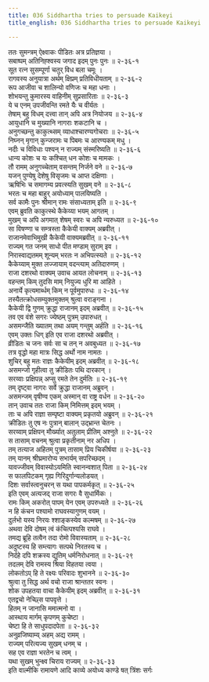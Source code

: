 ```yaml
---
title: 036 Siddhartha tries to persuade Kaikeyi
title_english: 036 Siddhartha tries to persuade Kaikeyi

---
```

ततः सुमन्त्रम् ऐक्ष्वाकः पीडितः अत्र प्रतिज्ञया ।  
सबाष्पम् अतिनिह्श्वस्य जगाद इदम् पुनः पुनः ॥ २-३६-१  
सूत रत्न सुसम्पूर्णा चतुर् विध बला चमूः ।  
रागवस्य अनुयात्रा अर्थम् क्षिप्रम् प्रतिविधीयताम् ॥ २-३६-२  
रूप आजीवा च शालिन्यो वणिजः च महा धनाः ।  
शोभयन्तु कुमारस्य वाहिनीम् सुप्रसारिताः ॥ २-३६-३  
ये च एनम् उपजीवन्ति रमते यैः च वीर्यतः ।  
तेषाम् बहु विधम् दत्त्वा तान् अपि अत्र नियोजय ॥ २-३६-४  
आयुधानि च मुख्यानि नागराः शकटानि च ।  
अनुगच्छन्तु काकुत्थ्सम् व्याधाश्चारण्यगोचराः ॥ २-३६-५  
निघ्नन् मृगान् कुन्जरामः च पिबमः च आरण्यकम् मधु ।  
नदीः च विविधाः पश्यन् न राज्यम् संस्मरिष्यति ॥ २-३६-६  
धान्य कोशः च यः कश्चित् धन कोशः च मामकः ।  
तौ रामम् अनुगच्चेताम् वसन्तम् निर्जने वने ॥ २-३६-७  
यजन् पुण्येषु देशेषु विसृजमः च आप्त दक्षिणाः ।  
ऋषिभिः च समागम्य प्रवत्स्यति सुखम् वने ॥ २-३६-८  
भरतः च महा बाहुर् अयोध्याम् पालयिष्यति ।  
सर्व कामैः पुनः श्रीमान् रामः संसाध्यताम् इति ॥ २-३६-९  
एवम् ब्रुवति काकुत्स्थे कैकेय्या भयम् आगतम् ।  
मुखम् च अपि अगमात् शेषम् स्वरः च अपि न्यरुध्यत ॥ २-३६-१०  
सा विषण्णा च सम्त्रस्ता कैकेयी वाक्यम् अब्रवीत् ।  
राजानमेवाभिमुखी कैकेयी वाक्यमब्रवीत् ॥ २-३६-११  
राज्यम् गत जनम् साधो पीत मण्डाम् सुराम् इव ।  
निरास्वाद्यतमम् शून्यम् भरतः न अभिपत्स्यते ॥ २-३६-१२  
कैकेय्याम् मुक्त लज्जायाम् वदन्त्याम् अतिदारुणम् ।  
राजा दशरथो वाक्यम् उवाच आयत लोचनाम् ॥ २-३६-१३  
वहन्तम् किम् तुदसि माम् नियुज्य धुरि मा आहिते ।  
अनार्ये कृत्यमार्ब्धम् किम् न पूर्वमुपारुधः ॥ २-३६-१४  
तस्यैतत्क्रोधसम्युक्तमुक्तम् श्रुत्वा वराङ्गना ।  
कैकेयी द्वि गुणम् क्रुद्धा राजानम् इदम् अब्रवीत् ॥ २-३६-१५  
तव एव वंशे सगरः ज्येष्ठम् पुत्रम् उपारुधत् ।  
असमन्जैति ख्यातम् तथा अयम् गन्तुम् अर्हति ॥ २-३६-१६  
एवम् उक्तः धिग् इति एव राजा दशरथो अब्रवीत् ।  
व्रीडितः च जनः सर्वः सा च तन् न अवबुध्यत ॥ २-३६-१७  
तत्र वृद्धो महा मात्रः सिद्ध अर्थो नाम नामतः ।  
शुचिर् बहु मतः राज्ञः कैकेयीम् इदम् अब्रवीत् ॥ २-३६-१८  
असमन्जो गृहीत्वा तु क्रीडितः पथि दारकान् ।  
सरय्वाः प्रक्षिपन्न् अप्सु रमते तेन दुर्मतिः ॥ २-३६-१९  
तम् दृष्ट्वा नागरः सर्वे क्रुद्धा राजानम् अब्रुवन् ।  
असमन्जम् वृषीण्व एकम् अस्मान् वा राष्ट्र वर्धन ॥ २-३६-२०  
तान् उवाच ततः राजा किम् निमित्तम् इदम् भयम् ।  
ताः च अपि राज्ञा सम्पृष्टा वाक्यम् प्रकृतयो अब्रुवन् ॥ २-३६-२१  
क्रीडितः तु एष नः पुत्रान् बालान् उद्भ्रान्त चेतनः ।  
सरय्वाम् प्रक्षिपन् मौर्ख्यात् अतुलाम् प्रीतिम् अश्नुते ॥ २-३६-२२  
स तासाम् वचनम् श्रुत्वा प्रकृतीनाम् नर अधिप ।  
तम् तत्याज अहितम् पुत्रम् तासाम् प्रिय चिकीर्षया ॥ २-३६-२३  
तम् यानम् श्रीघ्रमारोप्य सभार्यम् सपरिच्छदम् ।  
यावज्जीवम् विवास्योऽयमिति स्वानन्वशात् पिता ॥ २-३६-२४  
स फालपिटकम् गृह्य गिरिदुर्गान्यलोडयत् ।  
दिशः सर्वास्त्वनुचरन् स यथा पापकर्मकृत् ॥ २-३६-२५  
इति एवम् अत्यजद् राजा सगरः वै सुधार्मिकः ।  
रामः किम् अकरोत् पापम् येन एवम् उपरुध्यते ॥ २-३६-२६  
न हि कंचन पश्यामो राघवस्यागुणम् वयम् ।  
दुर्लभो यस्य निरयः श्शाङ्कस्येव कल्मषम् ॥ २-३६-२७  
अथवा देवि दोषम् त्वं कंचित्पश्यसि राघवे ।  
तमद्य ब्रूहि तत्वैन तदा रोमो विवास्यताम् ॥ २-३६-२८  
अदुष्टस्य हि सम्त्यागः सत्पथे निरतस्य च ।  
निर्दहे दपि शक्रस्य द्युतिम् धर्मनिरोधनात् ॥ २-३६-२९  
तदलम् देवि रामस्य श्रिया विहतया त्वया ।  
लोकतोऽप् हि ते रक्ष्यः परिवादः शुभानने ॥ २-३६-३०  
श्रुत्वा तु सिद्ध अर्थ वचो राजा श्रान्ततर स्वनः ।  
शोक उपहतया वाचा कैकेयीम् इदम् अब्रवीत् ॥ २-३६-३१  
एतद्वचो नेच्छ्सि पापवृत्ते ।  
हितम् न जानासि ममात्मनो वा ।  
आस्थाय मार्गम् कृपणम् कुचेष्टा ।  
चेष्टा हि ते साधुपदादपेता ॥ २-३६-३२  
अनुव्रजिष्याम्य् अहम् अद्य रामम् ।  
राज्यम् परित्यज्य सुखम् धनम् च ।  
सह एव राज्ञा भरतेन च त्वम् ।  
यथा सुखम् भुन्क्ष्व चिराय राज्यम् ॥ २-३६-३३  
इति वाल्मीकि रामायणे आदि काव्ये अयोध्य काण्डे षत् त्रिंशः सर्गः